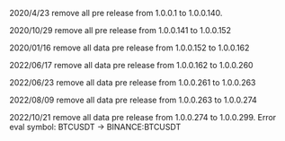 2020/4/23 remove all pre release from 1.0.0.1 to 1.0.0.140.

2020/10/29 remove all pre release from 1.0.0.141 to 1.0.0.152

2020/01/16 remove all data pre release from 1.0.0.152 to 1.0.0.162

2022/06/17 remove all data pre release from 1.0.0.162 to 1.0.0.260

2022/06/23 remove all data pre release from 1.0.0.261 to 1.0.0.263

2022/08/09 remove all data pre release from 1.0.0.263 to 1.0.0.274

2022/10/21 remove all data pre release from 1.0.0.274 to 1.0.0.299. Error eval symbol: BTCUSDT -> BINANCE:BTCUSDT
